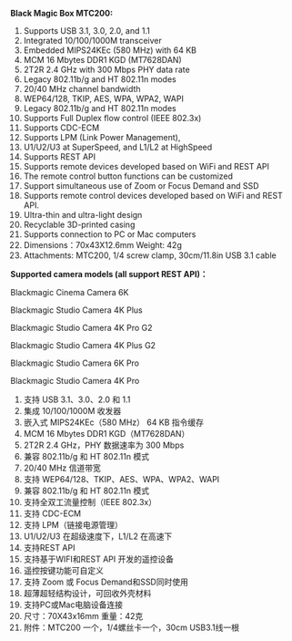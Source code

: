 **Black Magic Box MTC200:**

1.	Supports USB 3.1, 3.0, 2.0, and 1.1
2.	Integrated 10/100/1000M transceiver
3.	Embedded MIPS24KEc (580 MHz) with 64 KB 
4.	MCM 16 Mbytes DDR1 KGD (MT7628DAN)
5.	2T2R 2.4 GHz with 300 Mbps PHY data rate
6.	Legacy 802.11b/g and HT 802.11n modes
7.	20/40 MHz channel bandwidth
8.	WEP64/128, TKIP, AES, WPA, WPA2, WAPI
9.	Legacy 802.11b/g and HT 802.11n modes
10.	Supports Full Duplex flow control (IEEE 802.3x)
11.	Supports CDC-ECM
12.	Supports LPM (Link Power Management),
13.	U1/U2/U3 at SuperSpeed, and L1/L2 at HighSpeed
14.	Supports REST API 
15.	Supports remote devices developed based on WiFi and REST API
16.	The remote control button functions can be customized
17.	Support simultaneous use of Zoom or Focus Demand and SSD
18.	Supports remote control devices developed based on WiFi and REST API.
19.	Ultra-thin and ultra-light design
20.	Recyclable 3D-printed casing
21.	Supports connection to PC or Mac computers
22.	Dimensions：70x43X12.6mm Weight: 42g
23.	Attachments: MTC200, 1/4 screw clamp, 30cm/11.8in USB 3.1 cable

**Supported camera models (all support REST API)：**

Blackmagic Cinema Camera 6K 

Blackmagic Studio Camera 4K Plus 

Blackmagic Studio Camera 4K Pro G2 

Blackmagic Studio Camera 4K Plus G2 

Blackmagic Studio Camera 6K Pro 

Blackmagic Studio Camera 4K Pro

1.	支持 USB 3.1、3.0、2.0 和 1.1
2.	集成 10/100/1000M 收发器
3.	嵌入式 MIPS24KEc（580 MHz） 64 KB 指令缓存
4.	MCM 16 Mbytes DDR1 KGD（MT7628DAN）
5.	2T2R 2.4 GHz，PHY 数据速率为 300 Mbps
6.	兼容 802.11b/g 和 HT 802.11n 模式
7.	20/40 MHz 信道带宽
8.	支持 WEP64/128、TKIP、AES、WPA、WPA2、WAPI
9.	兼容 802.11b/g 和 HT 802.11n 模式
10.	支持全双工流量控制（IEEE 802.3x）
11.	支持 CDC-ECM
12.	支持 LPM（链接电源管理）
13.	U1/U2/U3 在超级速度下，L1/L2 在高速下
14.	支持REST API 
15.	支持基于WIFI和REST API 开发的遥控设备
16.	遥控按键功能可自定义
17.	支持 Zoom 或 Focus Demand和SSD同时使用
18.	超薄超轻结构设计，可回收外壳材料
19.	支持PC或Mac电脑设备连接
20.	尺寸：70X43x16mm  重量：42克
21.	附件：MTC200 一个，1/4螺丝卡一个，30cm USB3.1线一根
